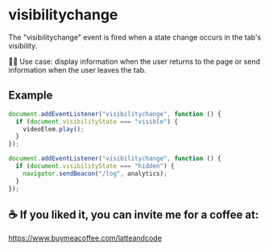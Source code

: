 # visibilitychange

The "visibilitychange" event is fired when a state change occurs in the tab's visibility.

🥷🏼 Use case: display information when the user returns to the page or send information when the user leaves the tab.

## Example

```js
document.addEventListener("visibilitychange", function () {
  if (document.visibilityState === "visible") {
    videoElem.play();
  }
});

document.addEventListener("visibilitychange", function () {
  if (document.visibilityState === "hidden") {
    navigator.sendBeacon("/log", analytics);
  }
});
```

## ☕️ If you liked it, you can invite me for a coffee at:

https://www.buymeacoffee.com/latteandcode
